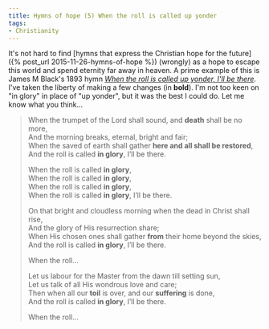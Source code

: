 ```yaml
---
title: Hymns of hope (5) When the roll is called up yonder
tags:
- Christianity
---
```

It's not hard to find [hymns that express the Christian hope for the future]({% post_url 2015-11-26-hymns-of-hope %}) (wrongly) as a hope to escape this world and spend eternity far away in heaven. A prime example of this is James M Black's 1893 hymn <a href="http://www.cyberhymnal.org/htm/w/h/e/whenroll.htm"><em>When the roll is called up yonder, I'll be there</em></a>. I've taken the liberty of making a few changes (in <strong>bold</strong>). I'm not too keen on "in glory" in place of "up yonder", but it was the best I could do. Let me know what you think...

<blockquote><p>When the trumpet of the Lord shall sound, and <strong>death</strong> shall be no more,<br />
And the morning breaks, eternal, bright and fair;<br />
When the saved of earth shall gather <strong>here and all shall be restored</strong>,<br />
And the roll is called <strong>in glory</strong>, I’ll be there.</p>
<p>When the roll is called <strong>in glory</strong>,<br />
When the roll is called <strong>in glory</strong>,<br />
When the roll is called <strong>in glory</strong>,<br />
When the roll is called <strong>in glory</strong>, I’ll be there.</p>
<p>On that bright and cloudless morning when the dead in Christ shall rise,<br />
And the glory of His resurrection share;<br />
When His chosen ones shall gather <strong>from</strong> their home beyond the skies,<br />
And the roll is called <strong>in glory</strong>, I’ll be there.</p>
<p>When the roll...</p>
<p>Let us labour for the Master from the dawn till setting sun,<br />
Let us talk of all His wondrous love and care;<br />
Then when all our <strong>toil</strong> is over, and our <strong>suffering</strong> is done,<br />
And the roll is called <strong>in glory</strong>, I’ll be there.</p>
<p>When the roll...</p></blockquote>

